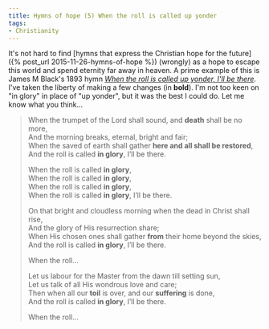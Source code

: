 ```yaml
---
title: Hymns of hope (5) When the roll is called up yonder
tags:
- Christianity
---
```

It's not hard to find [hymns that express the Christian hope for the future]({% post_url 2015-11-26-hymns-of-hope %}) (wrongly) as a hope to escape this world and spend eternity far away in heaven. A prime example of this is James M Black's 1893 hymn <a href="http://www.cyberhymnal.org/htm/w/h/e/whenroll.htm"><em>When the roll is called up yonder, I'll be there</em></a>. I've taken the liberty of making a few changes (in <strong>bold</strong>). I'm not too keen on "in glory" in place of "up yonder", but it was the best I could do. Let me know what you think...

<blockquote><p>When the trumpet of the Lord shall sound, and <strong>death</strong> shall be no more,<br />
And the morning breaks, eternal, bright and fair;<br />
When the saved of earth shall gather <strong>here and all shall be restored</strong>,<br />
And the roll is called <strong>in glory</strong>, I’ll be there.</p>
<p>When the roll is called <strong>in glory</strong>,<br />
When the roll is called <strong>in glory</strong>,<br />
When the roll is called <strong>in glory</strong>,<br />
When the roll is called <strong>in glory</strong>, I’ll be there.</p>
<p>On that bright and cloudless morning when the dead in Christ shall rise,<br />
And the glory of His resurrection share;<br />
When His chosen ones shall gather <strong>from</strong> their home beyond the skies,<br />
And the roll is called <strong>in glory</strong>, I’ll be there.</p>
<p>When the roll...</p>
<p>Let us labour for the Master from the dawn till setting sun,<br />
Let us talk of all His wondrous love and care;<br />
Then when all our <strong>toil</strong> is over, and our <strong>suffering</strong> is done,<br />
And the roll is called <strong>in glory</strong>, I’ll be there.</p>
<p>When the roll...</p></blockquote>

